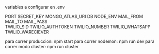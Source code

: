 variables a configurar en .env

PORT
SECRET_KEY
MONGO_ATLAS_URI
DB
NODE_ENV
MAIL_FROM 
MAIL_TO 
MAIL_PASS  
TWILIO_SID 
TWILIO_AUTHTOKEN 
TWILIO_NUMBER
TWILIO_WHATSAPP 
TWILIO_WARECIEVER 

para correr produccion: npm start
para correr nodemon: npm run dev
para correr modo cluster: npm run cluster